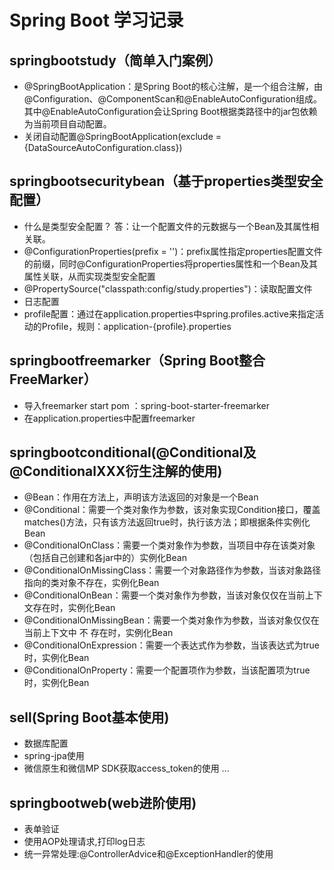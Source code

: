 # Spring Boot 学习记录
## springbootstudy（简单入门案例）  
* @SpringBootApplication：是Spring&nbsp;Boot的核心注解，是一个组合注解，由@Configuration、@ComponentScan和@EnableAutoConfiguration组成。
其中@EnableAutoConfiguration会让Spring&nbsp;Boot根据类路径中的jar包依赖为当前项目自动配置。 
* 关闭自动配置@SpringBootApplication(exclude = {DataSourceAutoConfiguration.class})
## springbootsecuritybean（基于properties类型安全配置）
* 什么是类型安全配置？ 答：让一个配置文件的元数据与一个Bean及其属性相关联。
* @ConfigurationProperties(prefix = '')：prefix属性指定properties配置文件的前缀，同时@ConfigurationProperties将properties属性和一个Bean及其属性关联，从而实现类型安全配置
* @PropertySource("classpath:config/study.properties")：读取配置文件
* 日志配置
* profile配置：通过在application.properties中spring.profiles.active来指定活动的Profile，规则：application-{profile}.properties
## springbootfreemarker（Spring Boot整合FreeMarker）
* 导入freemarker start pom ：spring-boot-starter-freemarker
* 在application.properties中配置freemarker
## springbootconditional(@Conditional及@ConditionalXXX衍生注解的使用)
* @Bean：作用在方法上，声明该方法返回的对象是一个Bean
* @Conditional：需要一个类对象作为参数，该对象实现Condition接口，覆盖matches()方法，只有该方法返回true时，执行该方法；即根据条件实例化Bean
* @ConditionalOnClass：需要一个类对象作为参数，当项目中存在该类对象（包括自己创建和各jar中的）实例化Bean
* @ConditionalOnMissingClass：需要一个对象路径作为参数，当该对象路径指向的类对象不存在，实例化Bean
* @ConditionalOnBean：需要一个类对象作为参数，当该对象仅仅在当前上下文存在时，实例化Bean
* @ConditionalOnMissingBean：需要一个类对象作为参数，当该对象仅仅在当前上下文中 不 存在时，实例化Bean
* @ConditionalOnExpression：需要一个表达式作为参数，当该表达式为true时，实例化Bean
* @ConditionalOnProperty：需要一个配置项作为参数，当该配置项为true时，实例化Bean
## sell(Spring Boot基本使用)
* 数据库配置
* spring-jpa使用
* 微信原生和微信MP SDK获取access_token的使用
...
## springbootweb(web进阶使用)
* 表单验证
* 使用AOP处理请求,打印log日志
* 统一异常处理:@ControllerAdvice和@ExceptionHandler的使用

